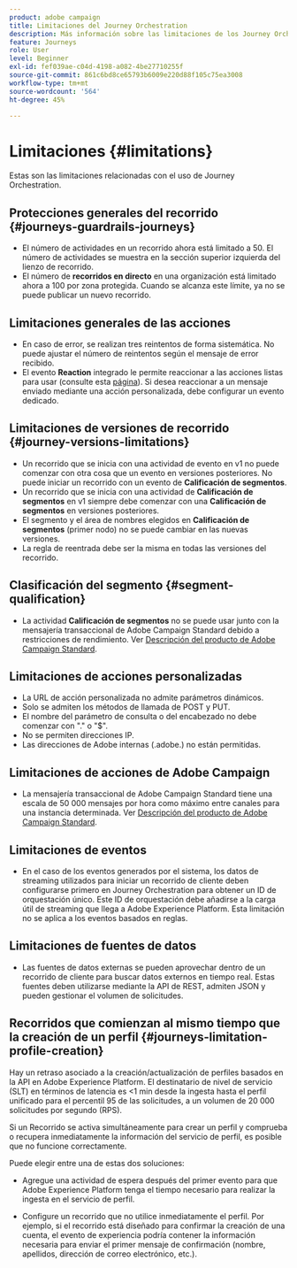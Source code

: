 ```yaml
---
product: adobe campaign
title: Limitaciones del Journey Orchestration
description: Más información sobre las limitaciones de los Journey Orchestration
feature: Journeys
role: User
level: Beginner
exl-id: fef039ae-c04d-4198-a082-4be27710255f
source-git-commit: 861c6bd8ce65793b6009e220d88f105c75ea3008
workflow-type: tm+mt
source-wordcount: '564'
ht-degree: 45%

---
```


# Limitaciones {#limitations}

Estas son las limitaciones relacionadas con el uso de Journey Orchestration.

## Protecciones generales del recorrido {#journeys-guardrails-journeys}

* El número de actividades en un recorrido ahora está limitado a 50. El número de actividades se muestra en la sección superior izquierda del lienzo de recorrido.
* El número de **recorridos en directo** en una organización está limitado ahora a 100 por zona protegida. Cuando se alcanza este límite, ya no se puede publicar un nuevo recorrido.

## Limitaciones generales de las acciones

* En caso de error, se realizan tres reintentos de forma sistemática. No puede ajustar el número de reintentos según el mensaje de error recibido. 
* El evento **Reaction** integrado le permite reaccionar a las acciones listas para usar (consulte esta [página](../building-journeys/reaction-events.md)). Si desea reaccionar a un mensaje enviado mediante una acción personalizada, debe configurar un evento dedicado. 

## Limitaciones de versiones de recorrido {#journey-versions-limitations}

* Un recorrido que se inicia con una actividad de evento en v1 no puede comenzar con otra cosa que un evento en versiones posteriores. No puede iniciar un recorrido con un evento de **Calificación de segmentos**.
* Un recorrido que se inicia con una actividad de **Calificación de segmentos** en v1 siempre debe comenzar con una **Calificación de segmentos** en versiones posteriores.
* El segmento y el área de nombres elegidos en **Calificación de segmentos** (primer nodo) no se puede cambiar en las nuevas versiones.
* La regla de reentrada debe ser la misma en todas las versiones del recorrido.

## Clasificación del segmento {#segment-qualification}

* La actividad **Calificación de segmentos** no se puede usar junto con la mensajería transaccional de Adobe Campaign Standard debido a restricciones de rendimiento. Ver [Descripción del producto de Adobe Campaign Standard](https://helpx.adobe.com/es/legal/product-descriptions/campaign-standard.html). 
 
## Limitaciones de acciones personalizadas

* La URL de acción personalizada no admite parámetros dinámicos. 
* Solo se admiten los métodos de llamada de POST y PUT. 
* El nombre del parámetro de consulta o del encabezado no debe comenzar con &quot;.&quot; o &quot;$&quot;. 
* No se permiten direcciones IP. 
* Las direcciones de Adobe internas (.adobe.) no están permitidas.
 
## Limitaciones de acciones de Adobe Campaign

* La mensajería transaccional de Adobe Campaign Standard tiene una escala de 50 000 mensajes por hora como máximo entre canales para una instancia determinada. Ver [Descripción del producto de Adobe Campaign Standard](https://helpx.adobe.com/es/legal/product-descriptions/campaign-standard.html). 
 
## Limitaciones de eventos

* En el caso de los eventos generados por el sistema, los datos de streaming utilizados para iniciar un recorrido de cliente deben configurarse primero en Journey Orchestration para obtener un ID de orquestación único. Este ID de orquestación debe añadirse a la carga útil de streaming que llega a Adobe Experience Platform. Esta limitación no se aplica a los eventos basados en reglas.
 
## Limitaciones de fuentes de datos

* Las fuentes de datos externas se pueden aprovechar dentro de un recorrido de cliente para buscar datos externos en tiempo real. Estas fuentes deben utilizarse mediante la API de REST, admiten JSON y pueden gestionar el volumen de solicitudes.

## Recorridos que comienzan al mismo tiempo que la creación de un perfil {#journeys-limitation-profile-creation}

Hay un retraso asociado a la creación/actualización de perfiles basados en la API en Adobe Experience Platform. El destinatario de nivel de servicio (SLT) en términos de latencia es &lt;1 min desde la ingesta hasta el perfil unificado para el percentil 95 de las solicitudes, a un volumen de 20 000 solicitudes por segundo (RPS).

Si un Recorrido se activa simultáneamente para crear un perfil y comprueba o recupera inmediatamente la información del servicio de perfil, es posible que no funcione correctamente.

Puede elegir entre una de estas dos soluciones:

* Agregue una actividad de espera después del primer evento para que Adobe Experience Platform tenga el tiempo necesario para realizar la ingesta en el servicio de perfil.

* Configure un recorrido que no utilice inmediatamente el perfil. Por ejemplo, si el recorrido está diseñado para confirmar la creación de una cuenta, el evento de experiencia podría contener la información necesaria para enviar el primer mensaje de confirmación (nombre, apellidos, dirección de correo electrónico, etc.).
